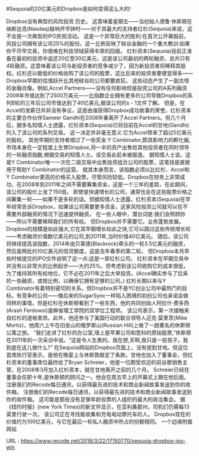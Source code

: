 #Sequoia的20亿美元的Dropbox是如何变得这么大的!

 Dropbox没有典型的风险投资 历史。 
 这意味着星期五——当创始人德鲁·休斯顿在纳斯达克(Nasdaq)敲响开市钟时——对于其最大的支持者红杉(Sequoia)来说，这不会是一次典型的IPO庆祝活动。 
 这是一个异常巨大的胜利:在首次公开募股前，风投公司拥有该公司25%的股份。这一比例反映了硅谷金融的一个重大教训:如果你不尽早交易，你很难在科技领域获得丰厚的回报。
 红杉资本(Sequoia)目前正准备在最初的投资中返还20亿至30亿美元，这是该公司最初的两轮融资，总共只有4轮融资。这意味着该公司与新投资者的竞争减少了，因为新投资者将稀释其股权。红杉还以极低的价格收购了该公司的股票，这比后来的投资者要便宜得多——Dropbox早期的估值跃升比其他硅谷的公司都要疯狂。
 这些动态产生了一副古怪的金融肖像。例如,Accel Partners——没有任何影响但是投资公司的A系列融资2008年市值达到了2500万美元——比指数企业拥有更多的公司导致Dropbox的系列B轮的三年后公司市值达到了40亿美元,据该公司的s - 1文件了解。 
 但是，在Accel的发薪日并非没有争议，这是由谁获得Dropbox成功故事的荣誉。红杉资本的主要合作伙伴Sameer Gandhi在2008年春离开了Accel Partners。但几个月后，据多名知情人士透露，红杉资本(Sequoia)已将目前在Accel的甘地(Gandhi)列入了该公司的系列交易。
 这一决定并非毫无意义:它为Accel带来了超过5亿美元的股权。
 其他早期的支持者错过了一些奖金:Y Combinator,颇具影响力的孵化器,市场本身在一定程度上生育Dropbox,将一半的资产出售给其他投资者在同时领导的一轮融资指数,根据交易的知情人士。该交易此前未被报道。
 据知情人士说，这是Y Combinator唯一一次在二级交易中出售投资组合公司的股票，这笔钱是直接用于帮助Y Combinator的运营。
 就其本身而言，该指数必须以比红杉、Accel和Y Combinator更高的价格买入股票，尽管风险较低。Dropbox在财务上非常成功，在2008年到2011年之间不需要筹集资金，这是一个三年的差距，在此期间，该公司的股价上涨了150倍。
 即使是快速增长的公司，通常也会在这些股票价格之间筹集一轮——如果不是多轮的话。但据知情人士透露，红杉资本(Sequoia)在早年经常告诉Dropbox，如果该公司需要更多资金，这家风险投资公司就可以在不需要外部融资的情况下迅速提供融资。
 在一些人眼中，潜台词是:我们会照顾你——所以不需要稀释我们的所有权。
 但Dropbox并不需要它。业务蓬勃发展。Dropbox的规模是如此强大,它在其早期增长如此之快,它可以跳过这些传统增长轮——考虑融资价值数亿美元的公司,到2011年,当时价值40亿美元。
 随后，该公司将继续提高该指数，2014年由贝莱德(Blackrock)牵头的一轮3.5亿美元的融资，然后是两批约10亿美元的信贷额度，这是去年春季的第二轮。
 但Dropbox本月早些时候提交的IPO文件说明了这一点:这是一家红杉公司。 
 红杉资本在早期交易中并没有以非常大的比例起步——大约25%。但考虑到该公司收购它的成本很低，为了维持其所有权地位，它不必在2011年之后大举投资。(Accel确实参与了后来的一些融资，或按比例，以确保它拥有足够的公司。)
 红杉长期以来与Y Combinator有着特别密切的关系，但Dropbox并不是YC创业公司中最热门的目标。有竞争的公司——像后来的SugarSync一样陷入困境的初创公司也承诺会做同样的事情。但是红杉在休斯顿看到了一些东西，他的共同创始人阿拉什·费多西(Arash Ferdowsi)是麻省理工学院的双学位工程师。
 该公司表示，第一次接触来自红杉的道格里昂。此外，他还参与了美国行动的联合领导人迈克·莫里茨(Mike Moritz)，他周六上午在旧金山的俄罗斯山(Russian Hill)上做了一趟著名的休斯顿公寓之旅。
 “我们走进了红杉的办公室,墙上是苹果公司和思科的原始股票,”休斯顿在2011年的一次采访中说。“这是令人生畏的。我在想,天啊,我只是一些孩子。我到底在这儿做什么?” 
 在Sequoia网站的Dropbox页面上，没有提到甘地。但这位首席执行官表示，是他在晚宴上与休斯敦敲定了条款。甘地也加入了董事会，但红杉资本的董事席位最终给了Bryan Schreier，他是一位颇受欢迎的前谷歌销售主管，在2008年3月加入红杉资本，就在甘地离开之前的几个月。
 Schreier已经在董事会任职十年,是休斯顿的顾问之一。他会在周五早上的开幕式上跟在他后面。
 注册我们的Recode每日通讯，以获得最先进的技术和商业新闻故事发送到你的收件箱。
 注册我们的Recode每日通讯，以获得最先进的技术和商业新闻故事发送到你的收件箱。
 这可能是那些没有足够年龄投票的人组织的最大的政治集会。
 据《纽约时报》(new York Times)的新文件显示，在亚利桑那州，司机们仍需每13英里行驶一次。
 该公司正在寻找能收集和充电电动摩托车的人。
 Dropbox现在的价值约为100亿美元，与它在最后一轮私人融资中所占的份额相同。
 一个边缘附属网站
  
   
  URL : https://www.recode.net/2018/3/22/17150770/sequoia-dropbox-ipo-win